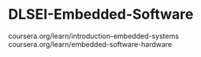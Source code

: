 # DLSEI-Embedded-Software
coursera.org/learn/introduction-embedded-systems coursera.org/learn/embedded-software-hardware
